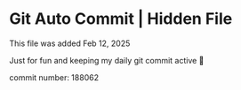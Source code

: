 # Git Auto Commit | Hidden File

This file was added Feb 12, 2025

Just for fun and keeping my daily git commit active 🤪

commit number: 188062
